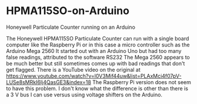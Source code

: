 # HPMA115SO-on-Arduino
Honeywell Particulate Counter running on an Arduino

The Honeywell HPMA115SO Particulate Counter can run with a single board computer like the Raspberry Pi 
or in this case a micro controller such as the Arduino Mega 2560
It started out with an Arduino Uno but had too many false readings, attributed to the software RS232
The Mega 2560 appears to be much better but still sometimes comes up with bad readings that don't
get flagged.
There is a YouTube video on the original at https://www.youtube.com/watch?v=l0V3Mif44uw&list=PLAxMci4f07pV-LUSe8sMRkI6Ij4QasGE3&index=18
The Raspberry Pi version does not seem to have this problem. 
I don't know what the difference is other than there is a 3 V bus I can use versus using voltage shifters on the Arduino.

